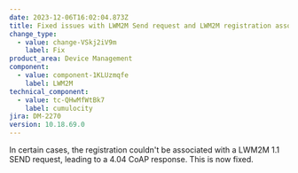 ```yaml
---
date: 2023-12-06T16:02:04.873Z
title: Fixed issues with LWM2M Send request and LWM2M registration association
change_type:
  - value: change-VSkj2iV9m
    label: Fix
product_area: Device Management
component:
  - value: component-1KLUzmqfe
    label: LWM2M
technical_component:
  - value: tc-QHwMfWtBk7
    label: cumulocity
jira: DM-2270
version: 10.18.69.0
---
```

In certain cases, the registration couldn't be associated with a LWM2M 1.1 SEND request, leading to a 4.04 CoAP response. This is now fixed.
